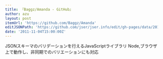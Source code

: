 ```yaml
---
title: 『Baggz/Amanda - GitHub』
author: azu
layout: post
itemUrl: 'https://github.com/Baggz/Amanda'
editJSONPath: 'https://github.com/jser/jser.info/edit/gh-pages/data/2011/11/index.json'
date: '2011-11-04T15:00:00Z'
---
```

JSONスキーマのバリデーションを行えるJavaScriptライブラリ
Node,ブラウザ上で動作し、非同期でのバリエーションにも対応
